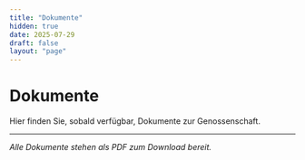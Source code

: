 ```yaml
---
title: "Dokumente"
hidden: true
date: 2025-07-29
draft: false
layout: "page"
---
```


# Dokumente

Hier finden Sie, sobald verfügbar, Dokumente zur Genossenschaft.


---

*Alle Dokumente stehen als PDF zum Download bereit.*
